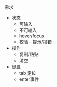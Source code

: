 需求

- 状态
  - 可输入
  - 不可输入
  - hover/focus
  - 校验 - 提示/报错
- 操作
  - 复制/粘贴
  - 清空
- 键盘
  - tab 定位
  - enter事件
